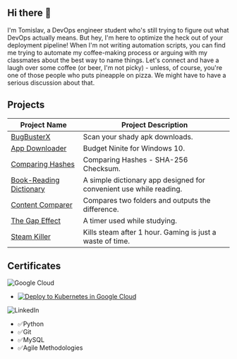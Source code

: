 ## Hi there 👋
I'm Tomislav, a DevOps engineer student who's still trying to figure out what DevOps actually means. But hey, I'm here to optimize the heck out of your deployment pipeline! When I'm not writing automation scripts, you can find me trying to automate my coffee-making process or arguing with my classmates about the best way to name things. Let's connect and have a laugh over some coffee (or beer, I'm not picky) - unless, of course, you're one of those people who puts pineapple on pizza. We might have to have a serious discussion about that.

## Projects
| Project Name     | Project Description | 
| ----------- | ----------- |
| [BugBusterX](https://github.com/PapaPeskwo/BugBusterX) | Scan your shady apk downloads. |
| [App Downloader](https://github.com/PapaPeskwo/app-downloader) | Budget Ninite for Windows 10. | 
| [Comparing Hashes](https://github.com/PapaPeskwo/comparing-hashes) | Comparing Hashes - SHA-256 Checksum. |
| [Book-Reading Dictionary](https://github.com/PapaPeskwo/dictionary) | A simple dictionary app designed for convenient use while reading. |
| [Content Comparer](https://github.com/PapaPeskwo/content-comparer) | Compares two folders and outputs the difference. |
| [The Gap Effect](https://github.com/PapaPeskwo/gap-effect) | A timer used while studying. |
| [Steam Killer](https://github.com/PapaPeskwo/steam-killer) | Kills steam after 1 hour. Gaming is just a waste of time. |

## Certificates
![Google Cloud](https://img.shields.io/badge/GoogleCloud-%234285F4.svg?style=for-the-badge&logo=google-cloud&logoColor=white)

- [![Deploy to Kubernetes in Google Cloud](https://www.cloudskillsboost.google/public_profiles/b13bbf8f-f6ab-4449-b7ec-2b2dd57db762/badges/3397803)](https://www.cloudskillsboost.google/public_profiles/b13bbf8f-f6ab-4449-b7ec-2b2dd57db762/badges/3397803)

![LinkedIn](https://img.shields.io/badge/linkedin-%230077B5.svg?style=for-the-badge&logo=linkedin&logoColor=white)
- ✅Python
- ✅Git
- ✅MySQL
- ✅Agile Methodologies
